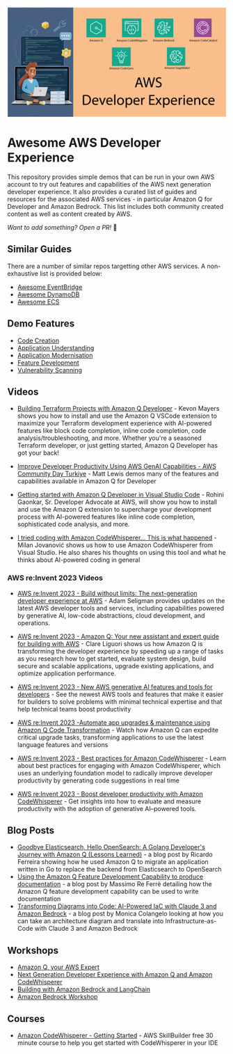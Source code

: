 ![DevEx](./AWS-Developer-Experience.png )

# Awesome AWS Developer Experience
This repository provides simple demos that can be run in your own AWS account to try out features and capabilities of the AWS next generation developer experience. It also provides a curated list of guides and resources for the associated AWS services - in particular Amazon Q for Developer and Amazon Bedrock. This list includes both community created content as well as content created by AWS.

_Want to add something? Open a PR!_ 🙂

## Similar Guides
There are a number of similar repos targetting other AWS services. A non-exhaustive list is provided below:

* [Awesome EventBridge](https://github.com/boyney123/awesome-eventbridge)
* [Awesome DynamoDB](https://github.com/alexdebrie/awesome-dynamodb)
* [Awesome ECS](https://github.com/nathanpeck/awesome-ecs)


## Demo Features

* [Code Creation](./1-code-creation/code-creation.md)
* [Application Understanding](./2-application-understanding/application-understanding.md)
* [Application Modernisation](./3-application-modernisation/application-modernisation.md)
* [Feature Development](./4-feature-development/feature-development.md)
* [Vulnerability Scanning](./5-vulnerability-scanning/vulnerability-scanning.md)

## Videos

* [Building Terraform Projects with Amazon Q Developer](https://www.youtube.com/watch?v=JSjOUX3zVg8) - Kevon Mayers shows you how to install and use the Amazon Q VSCode extension to maximize your Terraform development experience with AI-powered features like block code completion, inline code completion, code analysis/troubleshooting, and more. Whether you're a seasoned Terraform developer, or just getting started, Amazon Q Developer has got your back!

* [Improve Developer Productivity Using AWS GenAI Capabilities - AWS Community Day Turkiye](https://www.youtube.com/watch?v=xfux7vAp1qU) - Matt Lewis demos many of the features and capabilities available in Amazon Q for Developer

* [Getting started with Amazon Q Developer in Visual Studio Code](https://www.youtube.com/watch?v=i0zQpJPfSdU) - Rohini Gaonkar, Sr. Developer Advocate at AWS, will show you how to install and use the Amazon Q extension to supercharge your development process with AI-powered features like inline code completion, sophisticated code analysis, and more.

* [I tried coding with Amazon CodeWhisperer... This is what happened](https://www.youtube.com/watch?v=erO_6AX_DXk) - Milan Jovanović shows us how to use Amazon CodeWhisperer from Visual Studio. He also shares his thoughts on using this tool and what he thinks about AI-powered coding in general

### AWS re:Invent 2023 Videos

* [AWS re:Invent 2023 - Build without limits: The next-generation developer experience at AWS](https://www.youtube.com/watch?v=8mUosAh3gLc) - Adam Seligman provides updates on the latest AWS developer tools and services, including capabilities powered by generative AI, low-code abstractions, cloud development, and operations.

* [AWS re:Invent 2023 - Amazon Q: Your new assistant and expert guide for building with AWS](https://www.youtube.com/watch?v=lBJHJmkotcI) - Clare Liguori shows us how Amazon Q is transforming the developer experience by speeding up a range of tasks as you research how to get started, evaluate system design, build secure and scalable applications, upgrade existing applications, and optimize application performance.

* [AWS re:Invent 2023 - New AWS generative AI features and tools for developers](https://www.youtube.com/watch?v=pVtVGcVH8iw) - See the newest AWS tools and features that make it easier for builders to solve problems with minimal technical expertise and that help technical teams boost productivity

* [AWS re:Invent 2023 -Automate app upgrades & maintenance using Amazon Q Code Transformation](https://www.youtube.com/watch?v=LY76tak6Z1E) - Watch how Amazon Q can expedite critical upgrade tasks, transforming applications to use the latest language features and versions

* [AWS re:Invent 2023 - Best practices for Amazon CodeWhisperer](https://www.youtube.com/watch?v=F_dSkRHCXBc) - Learn about best practices for engaging with Amazon CodeWhisperer, which uses an underlying foundation model to radically improve developer productivity by generating code suggestions in real time

* [AWS re:Invent 2023 - Boost developer productivity with Amazon CodeWhisperer](https://www.youtube.com/watch?v=Kvx3ksVFB-E) - Get insights into how to evaluate and measure productivity with the adoption of generative AI–powered tools. 

## Blog Posts

* [Goodbye Elasticsearch, Hello OpenSearch: A Golang Developer's Journey with Amazon Q (Lessons Learned)](https://community.aws/content/2fBVnCWwN5TEa1wEWl5Wah7Vb2A/migrating-golang-project-using-elasticsearch-to-opensearch-with-amazonq) - a blog post by Ricardo Ferreira showing how he used Amazon Q to migrate an application written in Go to replace the backend from Elasticsearch to OpenSearch
* [Using the Amazon Q Feature Development Capability to produce documentation](https://it20.info/2024/3/using-the-amazon-q-feature-development-capability-to-produce-documentation/) - a blog post by Massimo Re Ferrè detailing how the Amazon Q feature development capability can be used to write documentation
* [Transforming Diagrams into Code: AI-Powered IaC with Claude 3 and Amazon Bedrock](https://letsmake.cloud/transforming-diagrams-into-code) - a blog post by Monica Colangelo looking at how you can take an architecture diagram and translate into Infrastructure-as-Code with Claude 3 and Amazon Bedrock

## Workshops

* [Amazon Q, your AWS Expert](https://catalog.us-east-1.prod.workshops.aws/workshops/140d775f-670f-4e22-96e0-545515e7b35f/en-US)
* [Next Generation Developer Experience with Amazon Q and Amazon CodeWhisperer](https://catalog.workshops.aws/next-gen-dev-data-analysis-with-q/en-US)
* [Building with Amazon Bedrock and LangChain](https://catalog.workshops.aws/building-with-amazon-bedrock/en-US)
* [Amazon Bedrock Workshop](https://catalog.us-east-1.prod.workshops.aws/workshops/a4bdb007-5600-4368-81c5-ff5b4154f518/en-US)

## Courses

* [Amazon CodeWhisperer - Getting Started](https://explore.skillbuilder.aws/learn/course/internal/view/elearning/16405/amazon-codewhisperer-getting-started) - AWS SkillBuilder free 30 minute course to help you get started with CodeWhisperer in your IDE